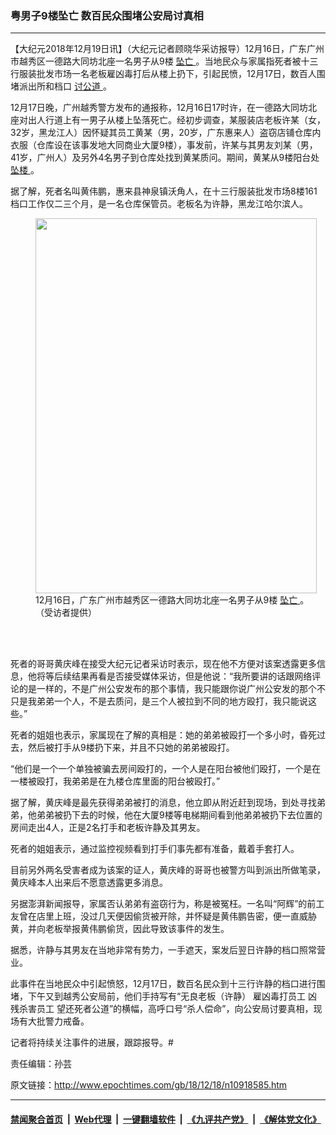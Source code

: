 ### 粤男子9楼坠亡 数百民众围堵公安局讨真相
------------------------

<p>
 【大纪元2018年12月19日讯】（大纪元记者顾晓华采访报导）12月16日，广东广州市越秀区一德路大同坊北座一名男子从9楼
 <a href="http://www.epochtimes.com/gb/tag/%E5%9D%A0%E4%BA%A1.html">
  坠亡
 </a>
 。当地民众与家属指死者被十三行服装批发市场一名老板雇凶毒打后从楼上扔下，引起民愤，12月17日，数百人围堵派出所和档口
 <a href="http://www.epochtimes.com/gb/tag/%E8%AE%A8%E5%85%AC%E9%81%93.html">
  讨公道
 </a>
 。
</p>
<p>
 12月17日晚，广州越秀警方发布的通报称，12月16日17时许，在一德路大同坊北座对出人行道上有一男子从楼上坠落死亡。经初步调查，某服装店老板许某（女，32岁，黑龙江人）因怀疑其员工黄某（男，20岁，广东惠来人）盗窃店铺仓库内衣服（仓库设在该事发地大同商业大厦9楼），事发前，许某与其男友刘某（男，41岁，广州人）及另外4名男子到仓库处找到黄某质问。期间，黄某从9楼阳台处
 <a href="http://www.epochtimes.com/gb/tag/%E5%9D%A0%E6%A5%BC.html">
  坠楼
 </a>
 。
</p>
<p>
 据了解，死者名叫黄伟鹏，惠来县神泉镇沃角人，在十三行服装批发市场8楼161档口工作仅二三个月，是一名仓库保管员。老板名为许静，黑龙江哈尔滨人。
</p>
<figure class="wp-caption aligncenter" id="attachment_10918601" style="width: 450px">
 <a href="http://i.epochtimes.com/assets/uploads/2018/12/1-60.jpg">
  <img alt="" class="size-medium wp-image-10918601" height="600" src="http://i.epochtimes.com/assets/uploads/2018/12/1-60-450x600.jpg" width="450"/>
 </a>
 <br/><figcaption class="wp-caption-text">
  12月16日，广东广州市越秀区一德路大同坊北座一名男子从9楼
  <a href="http://www.epochtimes.com/gb/tag/%E5%9D%A0%E4%BA%A1.html">
   坠亡
  </a>
  。（受访者提供）
 </figcaption><br/>
</figure><br/>
<p>
 死者的哥哥黄庆峰在接受大纪元记者采访时表示，现在他不方便对该案透露更多信息，他将等后续结果再看是否接受媒体采访，但是他说：“我所要讲的话跟网络评论的是一样的，不是广州公安发布的那个事情，我只能跟你说广州公安发的那个不只是我弟弟一个人，不是去质问，是三个人被拉到不同的地方殴打，我只能说这些。”
</p>
<p>
 死者的姐姐也表示，家属现在了解的真相是：她的弟弟被殴打一个多小时，昏死过去，然后被打手从9楼扔下来，并且不只她的弟弟被殴打。
</p>
<p>
 “他们是一个一个单独被骗去房间殴打的，一个人是在阳台被他们殴打，一个是在一楼被殴打，我弟弟是在九楼仓库里面的阳台被殴打。”
</p>
<p>
 据了解，黄庆峰是最先获得弟弟被打的消息，他立即从附近赶到现场，到处寻找弟弟，他弟弟被扔下去的时候，他在大厦9楼等电梯期间看到他弟弟被扔下去位置的房间走出4人，正是2名打手和老板许静及其男友。
</p>
<p>
 死者的姐姐表示，通过监控视频看到打手们事先都有准备，戴着手套打人。
</p>
<p>
 目前另外两名受害者成为该案的证人，黄庆峰的哥哥也被警方叫到派出所做笔录，黄庆峰本人出来后不愿意透露更多消息。
</p>
<p>
 另据澎湃新闻报导，家属否认弟弟有盗窃行为，称是被冤枉。一名叫“阿辉”的前工友曾在店里上班，没过几天便因偷货被开除，并怀疑是黄伟鹏告密，便一直威胁黄，并向老板举报黄伟鹏偷货，因此导致该事件的发生。
</p>
<p>
 据悉，许静与其男友在当地非常有势力，一手遮天，案发后翌日许静的档口照常营业。
</p>
<p>
 此事件在当地民众中引起愤怒，12月17日，数百名民众到十三行许静的档口进行围堵，下午又到越秀公安局前，他们手持写有“无良老板（许静） 雇凶毒打员工 凶残杀害员工 望还死者公道”的横幅，高呼口号“杀人偿命”，向公安局讨要真相，现场有大批警力戒备。
</p>
<p>
 记者将持续关注事件的进展，跟踪报导。#
</p>
<div class="video_fit_container">
</div>
<p>
 责任编辑：孙芸
</p>

原文链接：http://www.epochtimes.com/gb/18/12/18/n10918585.htm


------------------------
#### [禁闻聚合首页](https://github.com/gfw-breaker/banned-news/blob/master/README.md) &nbsp;|&nbsp; [Web代理](https://github.com/gfw-breaker/open-proxy/blob/master/README.md) &nbsp;|&nbsp; [一键翻墙软件](https://github.com/gfw-breaker/nogfw/blob/master/README.md) &nbsp;|&nbsp; [《九评共产党》](https://github.com/gfw-breaker/9ping.md/blob/master/README.md#九评之一评共产党是什么) &nbsp;|&nbsp; [《解体党文化》](https://github.com/gfw-breaker/jtdwh.md/blob/master/README.md#绪论)